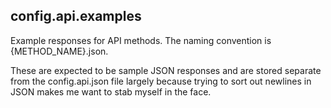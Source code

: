 config.api.examples
--

Example responses for API methods. The naming convention is {METHOD_NAME}.json.

These are expected to be sample JSON responses and are stored separate from the
config.api.json file largely because trying to sort out newlines in JSON makes
me want to stab myself in the face.
